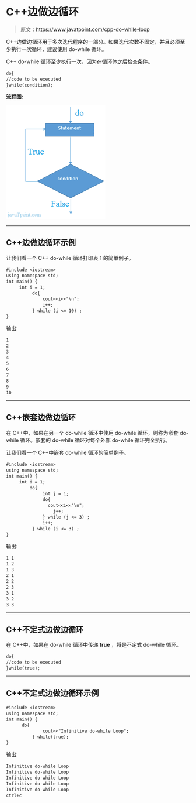 # C++边做边循环

> 原文：<https://www.javatpoint.com/cpp-do-while-loop>

C++边做边循环用于多次迭代程序的一部分。如果迭代次数不固定，并且必须至少执行一次循环，建议使用 do-while 循环。

C++ do-while 循环至少执行一次，因为在循环体之后检查条件。

```
do{  
//code to be executed  
}while(condition);

```

**流程图:**

![Cpp Do while loop 1](img/463eb2b6c30ab3a2491f0be721ddbf2d.png)

* * *

## C++边做边循环示例

让我们看一个 C++ do-while 循环打印表 1 的简单例子。

```
#include <iostream>
using namespace std;
int main() {
     int i = 1;  
          do{  
              cout<<i<<"\n";  
              i++;  
          } while (i <= 10) ;  
}

```

输出:

```
1
2
3
4
5
6
7
8
9
10

```

* * *

## C++嵌套边做边循环

在 C++中，如果在另一个 do-while 循环中使用 do-while 循环，则称为嵌套 do-while 循环。嵌套的 do-while 循环对每个外部 do-while 循环完全执行。

让我们看一个 C++中嵌套 do-while 循环的简单例子。

```
#include <iostream>
using namespace std;
int main() {
     int i = 1;  
         do{  
              int j = 1;        
              do{  
                cout<<i<<"\n";      
                  j++;  
              } while (j <= 3) ;  
              i++;  
          } while (i <= 3) ;   
}

```

输出:

```
1 1
1 2
1 3
2 1
2 2 
2 3
3 1
3 2
3 3

```

* * *

## C++不定式边做边循环

在 C++中，如果在 do-while 循环中传递 **true** ，将是不定式 do-while 循环。

```
do{  
//code to be executed  
}while(true);

```

* * *

## C++不定式边做边循环示例

```
#include <iostream>
using namespace std;
int main() {
      do{  
              cout<<"Infinitive do-while Loop";  
          } while(true);   
}

```

输出:

```
Infinitive do-while Loop 
Infinitive do-while Loop
Infinitive do-while Loop
Infinitive do-while Loop
Infinitive do-while Loop
ctrl+c

```